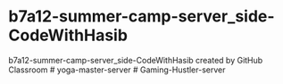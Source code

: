 # b7a12-summer-camp-server_side-CodeWithHasib
b7a12-summer-camp-server_side-CodeWithHasib created by GitHub Classroom
#   y o g a - m a s t e r - s e r v e r  
 #   G a m i n g - H u s t l e r - s e r v e r  
 